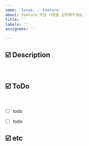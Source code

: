 ```yaml
---
name: 'Issue: ✅ Feature'
about: Feature 작업 사항을 입력해주세요.
title: ''
labels: ''
assignees: ''

---
```


## ☑️ Description
<br>
<!-- 기능 설명 해주세용 -->

## ☑️ ToDo
<br>
<!-- 해야할 일 써주세용 -->

- [ ] todo

- [ ] todo

## ☑️ etc
